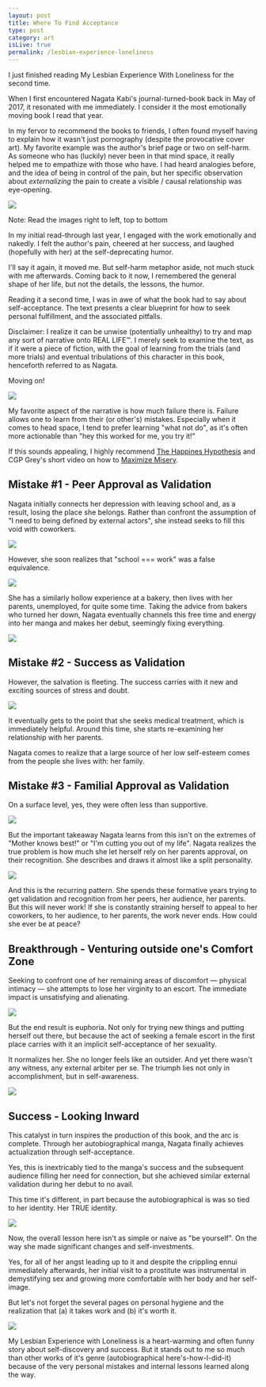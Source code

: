 ```yaml
---
layout: post
title: Where To Find Acceptance
type: post
category: art
isLive: true
permalink: /lesbian-experience-loneliness
---
```


I just finished reading My Lesbian Experience With Loneliness for the second time.

When I first encountered Nagata Kabi's journal-turned-book back in May of 2017, it resonated with me immediately. I consider it the most emotionally moving book I read that year.

In my fervor to recommend the books to friends, I often found myself having to explain how it wasn't just pornography (despite the provocative cover art). My favorite example was the author's brief page or two on self-harm. As someone who has (luckily) never been in that mind space, it really helped me to empathize with those who have. I had heard analogies before, and the idea of being in control of the pain, but her specific observation about *externalizing* the pain to create a visible / causal relationship was eye-opening.

![](images/lesbian-experience-loneliness/p013.png)
<div class="img-comment">Note: Read the images right to left, top to bottom</div>

In my initial read-through last year, I engaged with the work emotionally and nakedly. I felt the author's pain, cheered at her success, and laughed (hopefully with her) at the self-deprecating humor.

I'll say it again, it moved me. But self-harm metaphor aside, not much stuck with me afterwards. Coming back to it now, I remembered the general shape of her life, but not the details, the lessons, the humor.

Reading it a second time, I was in awe of what the book had to say about self-acceptance. The text presents a clear blueprint for how to seek personal fulfillment, and the associated pitfalls.

Disclaimer: I realize it can be unwise (potentially unhealthy) to try and map any sort of narrative onto REAL LIFE™️. I merely seek to examine the text, as if it were a piece of fiction, with the goal of learning from the trials (and more trials) and eventual tribulations of this character in this book, henceforth referred to as Nagata.

Moving on!

![](images/lesbian-experience-loneliness/p022.png)

My favorite aspect of the narrative is how much failure there is. Failure allows one to learn from their (or other's) mistakes. Especially when it comes to head space, I tend to prefer learning "what not do", as it's often more actionable than "hey this worked for me, you try it!"

If this sounds appealing, I highly recommend [The Happines Hypothesis](http://www.happinesshypothesis.com/) and CGP Grey's short video on how to [Maximize Misery](https://www.youtube.com/watch?v=LO1mTELoj6o).

## Mistake #1 - Peer Approval as Validation

Nagata initially connects her depression with leaving school and, as a result, losing the place she belongs. Rather than confront the assumption of "I need to being defined by external actors", she instead seeks to fill this void with coworkers.

![](images/lesbian-experience-loneliness/p009.png)

However, she soon realizes that "school === work" was a false equivalence.

![](images/lesbian-experience-loneliness/p011.png)

She has a similarly hollow experience at a bakery, then lives with her parents, unemployed, for quite some time. Taking the advice from bakers who turned her down, Nagata eventually channels this free time and energy into her manga and makes her debut, seemingly fixing everything.

![](images/lesbian-experience-loneliness/p041.png)

## Mistake #2 - Success as Validation

However, the salvation is fleeting. The success carries with it new and exciting sources of stress and doubt.

![](images/lesbian-experience-loneliness/p042.png)

It eventually gets to the point that she seeks medical treatment, which is immediately helpful. Around this time, she starts re-examining her relationship with her parents.

Nagata comes to realize that a large source of her low self-esteem comes from the people she lives with: her family.

## Mistake #3 - Familial Approval as Validation

On a surface level, yes, they were often less than supportive.

![](images/lesbian-experience-loneliness/p038.png)

But the important takeaway Nagata learns from this isn't on the extremes of "Mother knows best!" or "I'm cutting you out of my life". Nagata realizes the true problem is how much she let herself rely on her parents approval, on their recognition. She describes and draws it almost like a split personality.

![](images/lesbian-experience-loneliness/p056.png)

And this is the recurring pattern. She spends these formative years trying to get validation and recognition from her peers, her audience, her parents. But this will never work! If she is constantly straining herself to appeal to her coworkers, to her audience, to her parents, the work never ends. How could she ever be at peace?

## Breakthrough - Venturing outside one's Comfort Zone

Seeking to confront one of her remaining areas of discomfort — physical intimacy — she attempts to lose her virginity to an escort. The immediate impact is unsatisfying and alienating.

![](images/lesbian-experience-loneliness/p111-112.png)

But the end result is euphoria. Not only for trying new things and putting herself out there, but because the act of seeking a female escort in the first place carries with it an implicit self-acceptance of her sexuality.

It normalizes her. She no longer feels like an outsider. And yet there wasn't any witness, any external arbiter per se. The triumph lies not only in accomplishment, but in self-awareness.

![](images/lesbian-experience-loneliness/p114.png)

## Success - Looking Inward

This catalyst in turn inspires the production of this book, and the arc is complete. Through her autobiographical manga, Nagata finally achieves actualization through self-acceptance.

Yes, this is inextricably tied to the manga's success and the subsequent audience filling her need for connection, but she achieved similar external validation during her debut to no avail.

This time it's different, in part because the autobiographical is was so tied to her identity. Her TRUE identity.

![](images/lesbian-experience-loneliness/p123.png)

Now, the overall lesson here isn't as simple or naive as "be yourself". On the way she made significant changes and self-investments.

Yes, for all of her angst leading up to it and despite the crippling ennui immediately afterwards, her initial visit to a prostitute was instrumental in demystifying sex and growing more comfortable with her body and her self-image.

But let's not forget the several pages on personal hygiene and the realization that (a) it takes work and (b) it's worth it.

![](images/lesbian-experience-loneliness/p067.png)

My Lesbian Experience with Loneliness is a heart-warming and often funny story about self-discovery and success. But it stands out to me so much than other works of it's genre (autobiographical here's-how-I-did-it) because of the very personal mistakes and internal lessons learned along the way.
